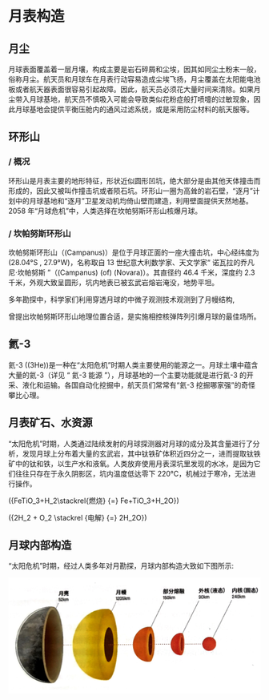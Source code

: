 # 月表构造

## 月尘

月球表面覆盖着一层月壤，构成主要是岩石碎屑和尘埃，因其如同尘土粉末一般，俗称月尘。航天员和月球车在月表行动容易造成尘埃飞扬，月尘覆盖在太阳能电池板或者航天器表面很容易引起故障。因此，航天员必须花大量时间来清除。如果月尘带入月球基地，航天员不慎吸入可能会导致类似花粉症般打喷嚏的过敏现象，因此月球基地会提供平衡压舱内的通风过滤系统，或是采用防尘材料的航天服等。

## 环形山

### / 概况

环形山是月表主要的地形特征，形状近似圆形凹坑，绝大部分是由其他天体撞击而形成的，因此又被叫作撞击坑或者陨石坑。环形山一圈为高耸的岩石壁，“逐月”计划中的月球基地和“逐月”卫星发动机均倚山壁而建造，利用壁面提供天然地基。2058 年“月球危机”中，人类选择在坎帕努斯环形山核爆月球。

### / 坎帕努斯环形山

坎帕努斯环形山（\(Campanus\)）是位于月球正面的一座大撞击坑，中心经纬度为 \(28.04°S , 27.9°W\)，名称取自 13 世纪意大利数学家、天文学家“ 诺瓦拉的乔凡尼·坎帕努斯 ”（\(Campanus\) \(of\) \(Novara\)）。其直径约 46.4 千米，深度约 2.3 千米，外观大致呈圆形，坑内地表已被玄武岩熔岩淹没，地势平坦。

多年勘探中，科学家们利用穿透月球的中微子观测技术观测到了月幔结构,

曾提出坎帕努斯环形山地理位置合适，是实施相控核弹阵列引爆月球的最佳场所。

## 氦-3

氦-3 (\(3He\))是一种在“太阳危机”时期人类主要使用的能源之一。月球土壤中蕴含大量的氦-3（详见 “ 氦-3 能源 ”），月球基地的一个主要功能就是进行氦-3 的开采、液化和运输。各国自动化挖掘中，航天员们常常有“氦-3 挖掘哪家强”的奇怪攀比心理。

## 月表矿石、水资源

“太阳危机”时期，人类通过陆续发射的月球探测器对月球的成分及其含量进行了分析，发现月球上分布着大量的玄武岩，其中钛铁矿体积近四分之一，进而提取钛铁矿中的钛和铁，以生产水和液氧。人类放弃使用月表深坑里发现的水冰，是因为它们往往只存在于永久阴影区，坑内温度低达零下 220℃，机械过于寒冷，无法进行操作。

\({FeTiO_3+H_2\stackrel{燃烧} {=} Fe+TiO_3+H_2O}\)

\({2H_2 + O_2 \stackrel {电解} {=} 2H_2O}\)

## 月球内部构造

“太阳危机”时期，经过人类多年对月勘探，月球内部构造大致如下图所示:

![月球结构示意图](./assets/1.jpg)
